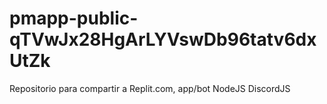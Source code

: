# pmapp-public-qTVwJx28HgArLYVswDb96tatv6dxUtZk
Repositorio para compartir a Replit.com, app/bot NodeJS DiscordJS
